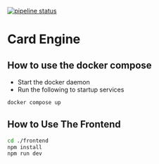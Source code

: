 [![pipeline status](https://git.doit.wisc.edu/cdis/cs/courses/cs506/sp2024/team/mondaywednesdaylecture/T_25/card-engine/badges/main/pipeline.svg)](https://git.doit.wisc.edu/cdis/cs/courses/cs506/sp2024/team/mondaywednesdaylecture/T_25/card-engine/-/commits/main)

# Card Engine

## How to use the docker compose

* Start the docker daemon
* Run the following to startup services

```bash
docker compose up
```

## How to Use The Frontend

```bash
cd ./frontend
npm install
npm run dev
```
